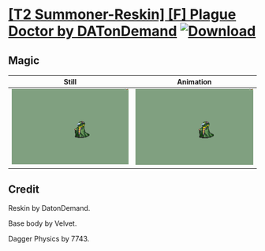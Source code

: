 # [\[T2 Summoner-Reskin\] \[F\] Plague Doctor by DATonDemand](./) [![Download](https://img.shields.io/badge/Download--red?style=social&logo=github)](https://minhaskamal.github.io/DownGit/#/home?url=https://github.com/Klokinator/FE-Repo/tree/main/Battle%20Animations%2FMagi%20-%20Dark-Type%2F%5BT2%20Summoner-Reskin%5D%20%5BF%5D%20Plague%20Doctor%20by%20DATonDemand%2F6.%20Magic)

## Magic

| Still | Animation |
| :---: | :-------: |
| ![Magic still](./Magic_000.png) | ![Magic](./Magic.gif) |

## Credit

Reskin by DatonDemand.

Base body by Velvet.

Dagger Physics by 7743.
